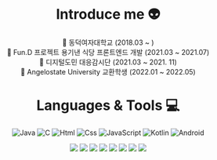 <div align="center">
  
# Introduce me 👽

🧡 동덕여자대학교 (2018.03 ~ ) <br>
💛 Fun.D 프로젝트 용기낸 식당 프론트엔드 개발 (2021.03 ~ 2021.07) <br>
💚 디지털도민 대응감시단 (2021.03 ~ 2021. 11) <br>
💙 Angelostate University 교환학생 (2022.01 ~ 2022.05) <br>



# Languages & Tools 💻
<img alt="Java" src ="https://img.shields.io/badge/Java-3776AB.svg?&style=for-the-badge&logo=Java&logoColor=white"/> <img alt="C" src ="https://img.shields.io/badge/C-ff69b4.svg?&style=for-the-badge&logo=C&logoColor=white"/> <img alt="Html" src ="https://img.shields.io/badge/HTML5-E34F26.svg?&style=for-the-badge&logo=HTML5&logoColor=white"/> <img alt="Css" src ="https://img.shields.io/badge/CSS3-1572B6.svg?&style=for-the-badge&logo=CSS3&logoColor=white"/> <img alt="JavaScript" src ="https://img.shields.io/badge/JavaScriipt-F7DF1E.svg?&style=for-the-badge&logo=JavaScript&logoColor=black"/>  <img alt="Kotlin" src ="https://img.shields.io/badge/Kotlin-blueviolet.svg?&style=for-the-badge&logo=Kotlin&logoColor=white"/> <img alt="Android" src ="https://img.shields.io/badge/Android-3DDC84.svg?&style=for-the-badge&logo=Android&logoColor=black"/> 

<img src="https://img.shields.io/badge/Spring-6DB33F?style=for-the-badge&logo=Spring&logoColor=white"> <img src="https://img.shields.io/badge/jquery-0769AD?style=for-the-badge&logo=jquery&logoColor=white"> <img src="https://img.shields.io/badge/linux-FCC624?style=for-the-badge&logo=linux&logoColor=black"> <img src="https://img.shields.io/badge/oracle-F80000?style=for-the-badge&logo=oracle&logoColor=white"> <img src="https://img.shields.io/badge/mysql-4479A1?style=for-the-badge&logo=mysql&logoColor=white"> <img src="https://img.shields.io/badge/mariaDB-003545?style=for-the-badge&logo=mariaDB&logoColor=white"> <img src="https://img.shields.io/badge/bootstrap-7952B3?style=for-the-badge&logo=bootstrap&logoColor=white"> <img src="https://img.shields.io/badge/github-181717?style=for-the-badge&logo=github&logoColor=white">


</div>
